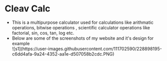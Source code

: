 <h1>Cleav Calc</h1>
<ul><li> This is a multipurpose calculator used for calculations like arithmatic operations, bitwise operations , scientific calculator operations like factorial, sin,             cos, tan, log etc.</li>
    <li> Below are some of the screenshots of my website and it's design for example</li>
    ![s1](https://user-images.githubusercontent.com/111702590/228898195-c6dd4afa-9a24-4352-aa1e-d507058b2cdc.PNG)
</ul>
